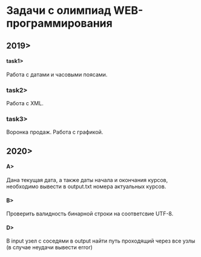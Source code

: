 # Задачи с олимпиад WEB-программирования
## 2019>
#### task1> 
Работа с датами и часовыми поясами.
### task2> 
Работа с XML.
### task3> 
Воронка продаж. Работа с графикой.
## 2020>
#### A> 
Дана текущая дата, а также даты начала и окончания курсов, необходимо вывести в output.txt номера актуальных курсов.
#### B> 
Проверить валидность бинарной строки на соответсвие UTF-8.
#### D>
В input узел с соседями в output найти путь проходящий через все узлы (в случае неудачи вывести error)
  
